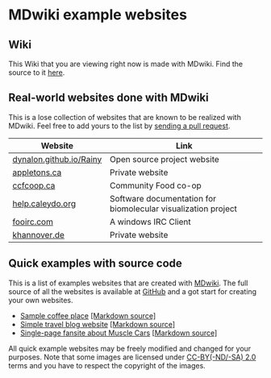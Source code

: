 MDwiki example websites
========================

Wiki
----

This Wiki that you are viewing right now is made with MDwiki. Find the source to it [here][mdwikisrc].

  [mdwikisrc]: https://github.com/Dynalon/mdwiki/tree/gh-pages
  [wiki]: http://mdwiki.info/


Real-world websites done with MDwiki
---------------

This is a lose collection of websites that are known to be realized with MDwiki. Feel free to add yours to the list by [sending a pull request][mdwikisrc].

 Website | Link
----     | -----
[dynalon.github.io/Rainy](http://dynalon.github.io/Rainy)      |   Open source project website
[appletons.ca](http://www.appletons.ca)      | Private website
[ccfcoop.ca](http://ccfcoop.ca/)             | Community Food co-op
[help.caleydo.org](http://help.caleydo.org/) | Software documentation for biomolecular visualization project
[fooirc.com](http://fooirc.com/)             | A windows IRC Client
[khannover.de](http://khannover.de/)             | Private website

[mdwikisrc]: https://github.com/Dynalon/mdwiki/tree/gh-pages


Quick examples with source code
---------------

This is a list of examples websites that are created with [MDwiki]. The full source of all the websites is available at [GitHub][githubrepo] and a got start for creating your own websites.

* [Sample coffee place](http://dynalon.github.io/mdwiki-examples/cafe/) [[Markdown source]][cafe]
* [Simple travel blog website](http://dynalon.github.io/mdwiki-examples/travel_blog/) [[Markdown source]][travelblog]
* [Single-page fansite about Muscle Cars](http://dynalon.github.io/mdwiki-examples/muscle_cars/) [[Markdown source]][musclecars]

All quick example websites may be freely modified and changed for your purposes. Note that some images are licensed under [CC-BY(-ND/-SA) 2.0][cc] terms and you have to respect the copyright of the images.

[cc]: http://creativecommons.org/licenses/
[MDwiki]: http://www.mdwiki.info
[githubrepo]: http://github.com/Dynalon/mdwiki-examples/
[cafe]: https://github.com/Dynalon/mdwiki-examples/tree/gh-pages/cafe
[musclecars]: https://github.com/Dynalon/mdwiki-examples/tree/gh-pages/muscle_cars
[travelblog]: https://github.com/Dynalon/mdwiki-examples/tree/gh-pages/travel_blog


